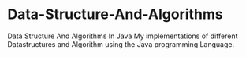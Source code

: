 # Data-Structure-And-Algorithms
Data Structure And Algorithms In Java
My implementations of different Datastructures and Algorithm using the Java programming Language.

